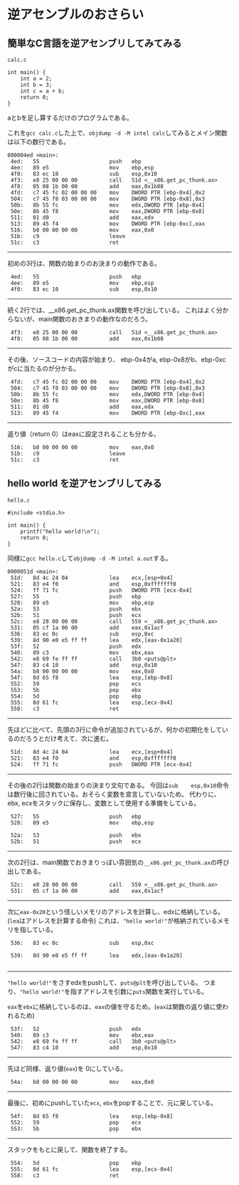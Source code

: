 # 逆アセンブルのおさらい

## 簡単なC言語を逆アセンブリしてみてみる

`calc.c`

```
int main() {
	int a = 2;
	int b = 3;
	int c = a + b;
	return 0;
}
```

aとbを足し算するだけのプログラムである。

これを`gcc calc.c`した上で、`objdump -d -M intel calc`してみるとメイン関数は以下の数行である。

```
000004ed <main>:
 4ed:	55                   	push   ebp
 4ee:	89 e5                	mov    ebp,esp
 4f0:	83 ec 10             	sub    esp,0x10
 4f3:	e8 25 00 00 00       	call   51d <__x86.get_pc_thunk.ax>
 4f8:	05 08 1b 00 00       	add    eax,0x1b08
 4fd:	c7 45 fc 02 00 00 00 	mov    DWORD PTR [ebp-0x4],0x2
 504:	c7 45 f8 03 00 00 00 	mov    DWORD PTR [ebp-0x8],0x3
 50b:	8b 55 fc             	mov    edx,DWORD PTR [ebp-0x4]
 50e:	8b 45 f8             	mov    eax,DWORD PTR [ebp-0x8]
 511:	01 d0                	add    eax,edx
 513:	89 45 f4             	mov    DWORD PTR [ebp-0xc],eax
 516:	b8 00 00 00 00       	mov    eax,0x0
 51b:	c9                   	leave
 51c:	c3                   	ret
```

---
初めの3行は、関数の始まりのお決まりの動作である。

```
 4ed:	55                   	push   ebp
 4ee:	89 e5                	mov    ebp,esp
 4f0:	83 ec 10             	sub    esp,0x10
```

---
続く2行では、__x86.get_pc_thunk.ax関数を呼び出している。
これはよく分からないが、main関数のおきまりの動作なのだろう。

``` 
 4f3:	e8 25 00 00 00       	call   51d <__x86.get_pc_thunk.ax>
 4f8:	05 08 1b 00 00       	add    eax,0x1b08

```

---

その後、ソースコードの内容が始まり、
ebp-0x4がa, ebp-0x8がb、ebp-0xcがcに当たるのが分かる。

```
 4fd:	c7 45 fc 02 00 00 00 	mov    DWORD PTR [ebp-0x4],0x2
 504:	c7 45 f8 03 00 00 00 	mov    DWORD PTR [ebp-0x8],0x3
 50b:	8b 55 fc             	mov    edx,DWORD PTR [ebp-0x4]
 50e:	8b 45 f8             	mov    eax,DWORD PTR [ebp-0x8]
 511:	01 d0                	add    eax,edx
 513:	89 45 f4             	mov    DWORD PTR [ebp-0xc],eax
```

---

返り値（return 0）はeaxに設定されることも分かる。

```
 516:	b8 00 00 00 00       	mov    eax,0x0
 51b:	c9                   	leave
 51c:	c3                   	ret
```

## hello world を逆アセンブリしてみる
`hello.c`

```
#include <stdio.h>

int main() {
	printf("hello world!\n");
	return 0;
}
```

同様に`gcc hello.c`して`objdump -d -M intel a.out`する。

```
0000051d <main>:
 51d:	8d 4c 24 04          	lea    ecx,[esp+0x4]
 521:	83 e4 f0             	and    esp,0xfffffff0
 524:	ff 71 fc             	push   DWORD PTR [ecx-0x4]
 527:	55                   	push   ebp
 528:	89 e5                	mov    ebp,esp
 52a:	53                   	push   ebx
 52b:	51                   	push   ecx
 52c:	e8 28 00 00 00       	call   559 <__x86.get_pc_thunk.ax>
 531:	05 cf 1a 00 00       	add    eax,0x1acf
 536:	83 ec 0c             	sub    esp,0xc
 539:	8d 90 e0 e5 ff ff    	lea    edx,[eax-0x1a20]
 53f:	52                   	push   edx
 540:	89 c3                	mov    ebx,eax
 542:	e8 69 fe ff ff       	call   3b0 <puts@plt>
 547:	83 c4 10             	add    esp,0x10
 54a:	b8 00 00 00 00       	mov    eax,0x0
 54f:	8d 65 f8             	lea    esp,[ebp-0x8]
 552:	59                   	pop    ecx
 553:	5b                   	pop    ebx
 554:	5d                   	pop    ebp
 555:	8d 61 fc             	lea    esp,[ecx-0x4]
 558:	c3                   	ret
```

---

先ほどに比べて、先頭の3行に命令が追加されているが、何かの初期化をしているのだろうとだけ考えて、次に進む。

```
 51d:	8d 4c 24 04          	lea    ecx,[esp+0x4]
 521:	83 e4 f0             	and    esp,0xfffffff0
 524:	ff 71 fc             	push   DWORD PTR [ecx-0x4]
```

---

その後の2行は関数の始まりの決まり文句である。
今回は`sub    esp,0x10`命令は数行後に回されている。おそらく変数を宣言していないため。
代わりに、ebx, ecxをスタックに保存し、変数として使用する準備をしている。

```
 527:	55                   	push   ebp
 528:	89 e5                	mov    ebp,esp
 
 52a:	53                   	push   ebx
 52b:	51                   	push   ecx
```

---

次の2行は、main関数でおきまりっぽい雰囲気の`__x86.get_pc_thunk.ax`の呼び出しである。

```
 52c:	e8 28 00 00 00       	call   559 <__x86.get_pc_thunk.ax>
 531:	05 cf 1a 00 00       	add    eax,0x1acf
```

---

次に`eax-0x20`という怪しいメモリのアドレスを計算し、edxに格納している。(`lea`はアドレスを計算する命令)
これは、`"hello world!"`が格納されているメモリを指している。

```
 536:	83 ec 0c             	sub    esp,0xc
 
 539:	8d 90 e0 e5 ff ff    	lea    edx,[eax-0x1a20]
 
```
---

`"hello world!"`をさすedxをpushして、`puts@plt`を呼び出している。
つまり、`"hello world!"`を指すアドレスを引数に`puts`関数を実行している。

`eax`を`ebx`に格納しているのは、`eax`の値を守るため。(`eax`は関数の返り値に使われるため)


```
 53f:	52                   	push   edx
 540:	89 c3                	mov    ebx,eax
 542:	e8 69 fe ff ff       	call   3b0 <puts@plt>
 547:	83 c4 10             	add    esp,0x10
```

---
先ほど同様、返り値(`eax`)を 0にしている。

```
 54a:	b8 00 00 00 00       	mov    eax,0x0
```

---
最後に、初めにpushしていた`ecx`, `ebx`をpopすることで、元に戻している。

```
 54f:	8d 65 f8             	lea    esp,[ebp-0x8]
 552:	59                   	pop    ecx
 553:	5b                   	pop    ebx
```

--- 
スタックをもとに戻して、関数を終了する。

```
 554:	5d                   	pop    ebp
 555:	8d 61 fc             	lea    esp,[ecx-0x4]
 558:	c3                   	ret
```